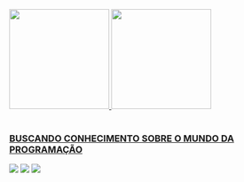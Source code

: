 <div>
   <a href="https://github.com/GodTigas">
   <img height="180em" src="https://github-readme-stats.vercel.app/api?username=GodTigas&show_icons=true&theme=dark&include_all_commits=true&count_private=true"/>
   <img height="180em" src="https://github-readme-stats.vercel.app/api/top-langs/?username=GodTigas&layout=compact&langs_count=6&theme=tokyonight"/>
</div>
    

 
<br>
 
 ### BUSCANDO CONHECIMENTO SOBRE O MUNDO DA PROGRAMAÇÃO
 
<div> 
  <a href="https://instagram.com/tiagodesouzars" target="_blank"><img src="https://img.shields.io/badge/-Instagram-%23E4405F?style=for-the-badge&logo=instagram&logoColor=white" target="_blank"></a>
  <a href = "mailto:tiagodesouzars@gmail.com"><img src="https://img.shields.io/badge/-Gmail-%23333?style=for-the-badge&logo=gmail&logoColor=white" target="_blank"></a>
  <a href="https://www.linkedin.com/in/tiago-souza-387373280" target="_blank"><img src="https://img.shields.io/badge/-LinkedIn-%230077B5?style=for-the-badge&logo=linkedin&logoColor=white" target="_blank"></a>
</div>
